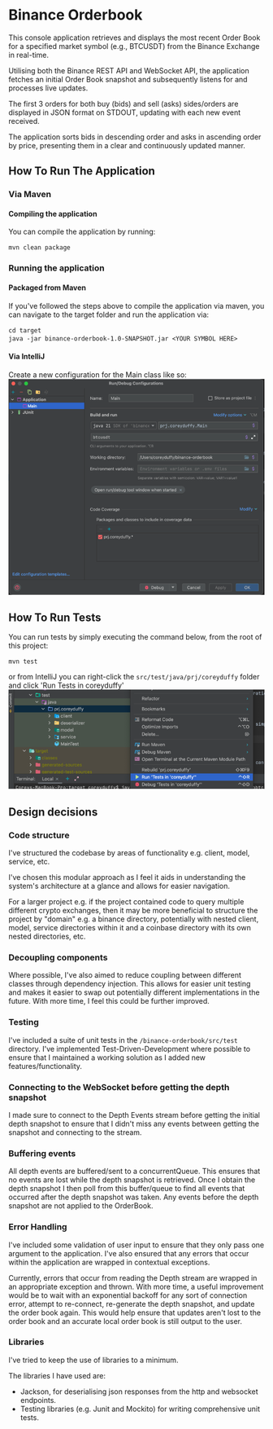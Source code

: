 # Binance Orderbook

This console application retrieves and displays the most recent Order Book for a specified market symbol (e.g., BTCUSDT) from the Binance Exchange in real-time. 

Utilising both the Binance REST API and WebSocket API, the application fetches an initial Order Book snapshot and subsequently listens for and processes live updates. 

The first 3 orders for both buy (bids) and sell (asks) sides/orders are displayed in JSON format on STDOUT, updating with each new event received. 

The application sorts bids in descending order and asks in ascending order by price, presenting them in a clear and continuously updated manner.

## How To Run The Application

### Via Maven
#### Compiling the application
You can compile the application by running:
```
mvn clean package
```

### Running the application
#### Packaged from Maven
If you've followed the steps above to compile the application via maven, you can navigate to the target folder and run the application via: 
```
cd target
java -jar binance-orderbook-1.0-SNAPSHOT.jar <YOUR SYMBOL HERE>
```

#### Via IntelliJ
Create a new configuration for the Main class like so:
![img.png](img.png)

## How To Run Tests
You can run tests by simply executing the command below, from the root of this project:
```
mvn test
```

or from IntelliJ you can right-click the `src/test/java/prj/coreyduffy` folder and click 'Run Tests in coreyduffy'
![img_1.png](img_1.png)


## Design decisions
### Code structure
I've structured the codebase by areas of functionality e.g. client, model, service, etc. 

I've chosen this modular approach as I feel it aids in understanding the system's architecture at a glance and allows for easier navigation.

For a larger project e.g. if the project contained code to query multiple different crypto exchanges, then it may be more beneficial to structure the project by "domain" 
e.g. a binance directory, potentially with nested client, model, service directories within it and a coinbase directory with its own nested directories, etc.

### Decoupling components
Where possible, I've also aimed to reduce coupling between different classes through dependency injection.
This allows for easier unit testing and makes it easier to swap out potentially different implementations in the future.
With more time, I feel this could be further improved.

### Testing
I've included a suite of unit tests in the `/binance-orderbook/src/test` directory. 
I've implemented Test-Driven-Development where possible to ensure that I maintained a working solution as I added new features/functionality.

### Connecting to the WebSocket before getting the depth snapshot
I made sure to connect to the Depth Events stream before getting the initial depth snapshot to ensure that I didn't miss any events between getting the snapshot and connecting to the stream.

### Buffering events
All depth events are buffered/sent to a concurrentQueue. This ensures that no events are lost while the depth snapshot is retrieved.
Once I obtain the depth snapshot I then poll from this buffer/queue to find all events that occurred after the depth snapshot was taken.
Any events before the depth snapshot are not applied to the OrderBook.

### Error Handling
I've included some validation of user input to ensure that they only pass one argument to the application. 
I've also ensured that any errors that occur within the application are wrapped in contextual exceptions.

Currently, errors that occur from reading the Depth stream are wrapped in an appropriate exception and thrown. 
With more time, a useful improvement would be to wait with an exponential backoff for any sort of connection error, attempt to re-connect, re-generate the depth snapshot, and update the order book again. 
This would help ensure that updates aren't lost to the order book and an accurate local order book is still output to the user.

### Libraries
I've tried to keep the use of libraries to a minimum. 

The libraries I have used are:
- Jackson, for deserialising json responses from the http and websocket endpoints.
- Testing libraries (e.g. Junit and Mockito) for writing comprehensive unit tests.
